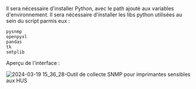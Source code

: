 Il sera nécessaire d'installer Python, avec le path ajouté aux variables d'environnement.
Il sera nécessaire d'installer les libs python utilisées au sein du script parmis eux :

    pysnmp
    openpyxl
    pandas
    tk
    smtplib


Aperçu de l'interface : 

![2024-03-19 15_36_28-Outil de collecte SNMP pour imprimantes sensibles aux HUS](https://github.com/harkness67/maintenancepreventiveSNMP/assets/8597290/8cbc77af-1efa-462a-b429-fa8f67bacd72)
